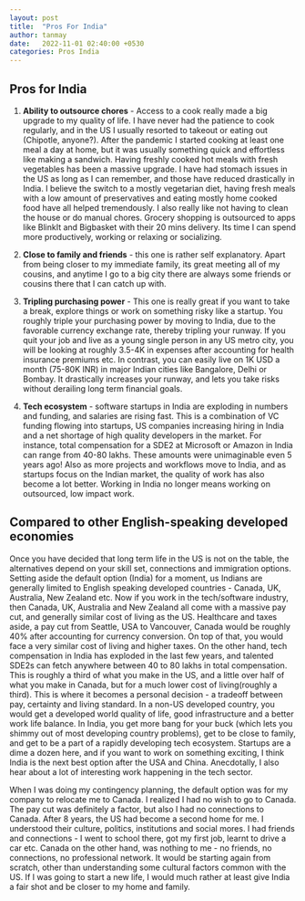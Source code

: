 ```yaml
---
layout: post
title:  "Pros For India"
author: tanmay
date:   2022-11-01 02:40:00 +0530
categories: Pros India
---
```


## Pros for India

1. **Ability to outsource chores** - Access to a cook really made a big upgrade to my quality of life. I have never had the patience to cook regularly, and in the US I usually resorted to takeout or eating out (Chipotle, anyone?). After the pandemic I started cooking at least one meal a day at home, but it was usually something quick and effortless like making a sandwich. Having freshly cooked hot meals with fresh vegetables has been a massive upgrade. I have had stomach issues in the US as long as I can remember, and those have reduced drastically in India. I believe the switch to a mostly vegetarian diet, having fresh meals with a low amount of preservatives and eating mostly home cooked food have all helped tremendously. I also really like not having to clean the house or do manual chores. Grocery shopping is outsourced to apps like BlinkIt and Bigbasket with their 20 mins delivery. Its time I can spend more productively, working or relaxing or socializing.  

2. **Close to family and friends** - this one is rather self explanatory. Apart from being closer to my immediate family, its great meeting all of my cousins, and anytime I go to a big city there are always some friends or cousins there that I can catch up with. 

3. **Tripling purchasing power** - This one is really great if you want to take a break, explore things or work on something risky like a startup. You roughly triple your purchasing power by moving to India, due to the favorable currency exchange rate, thereby tripling your runway. If you quit your job and live as a young single person in any US metro city, you will be looking at roughly 3.5-4K in expenses after accounting for health insurance premiums etc. In contrast, you can easily live on 1K USD a month (75-80K INR) in major Indian cities like Bangalore, Delhi or Bombay. It drastically increases your runway, and lets you take risks without derailing long term financial goals.  

4. **Tech ecosystem** - software startups in India are exploding in numbers and funding, and salaries are rising fast. This is a combination of VC funding flowing into startups, US companies increasing hiring in India and a net shortage of high quality developers in the market. For instance, total compensation for a SDE2 at Microsoft or Amazon in India can range from 40-80 lakhs. These amounts were unimaginable even 5 years ago! Also as more projects and workflows move to India, and as startups focus on the Indian market, the quality of work has also become a lot better. Working in India no longer means working on outsourced, low impact work.  

## Compared to other English-speaking developed economies

Once you have decided that long term life in the US is not on the table, the alternatives depend on your skill set, connections and immigration options. Setting aside the default option (India) for a moment, us Indians are generally limited to English speaking developed countries - Canada, UK, Australia, New Zealand etc. Now if you work in the tech/software industry, then Canada, UK, Australia and New Zealand all come with a massive pay cut, and generally similar cost of living as the US. Healthcare and taxes aside, a pay cut from Seattle, USA to Vancouver, Canada would be roughly 40% after accounting for currency conversion. On top of that, you would face a very similar cost of living and higher taxes. On the other hand, tech compensation in India has exploded in the last few years, and talented SDE2s can fetch anywhere between 40 to 80 lakhs in total compensation. This is roughly a third of what you make in the US, and a little over half of what you make in Canada, but for a much lower cost of living(roughly a third). This is where it becomes a personal decision - a tradeoff between pay, certainty and living standard. In a non-US developed country, you would  get a developed world quality of life, good infrastructure and a better work life balance. In India, you get more bang for your buck (which lets you shimmy out of most developing country problems), get to be close to family, and get to be a part of a rapidly developing tech ecosystem. Startups are a dime a dozen here, and if you want to work on something exciting, I think India is the next best option after the USA and China. Anecdotally, I also hear about a lot of interesting work happening in the tech sector. 

When I was doing my contingency planning, the default option was for my company to relocate me to Canada. I realized I had no wish to go to Canada. The pay cut was definitely a factor, but also I had no connections to Canada. After 8 years, the US had become a second home for me. I understood their culture, politics, institutions and social mores. I had friends and connections - I went to school there, got my first job, learnt to drive a car etc. Canada on the other hand, was nothing to me - no friends, no connections, no professional network. It would be starting again from scratch, other than understanding some cultural factors common with the US. If I was going to start a new life, I would much rather at least give India a fair shot and be closer to my home and family. 

